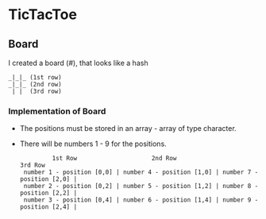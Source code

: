 # TicTacToe

## Board
I created a board (#), that looks like a hash


    _|_|_ (1st row)
    _|_|_ (2nd row)
     | |  (3rd row)

     
 ### Implementation of Board
- The positions must be stored in an array - array of type character.
- There will be numbers 1 - 9 for the positions.

               1st Row                     2nd Row                     3rd Row                    
       number 1 - position [0,0] | number 4 - position [1,0] | number 7 - position [2,0] |
       number 2 - position [0,2] | number 5 - position [1,2] | number 8 - position [2,2] |
       number 3 - position [0,4] | number 6 - position [1,4] | number 9 - position [2,4] |
